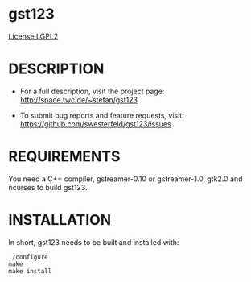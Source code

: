 gst123
======

[License LGPL2](https://github.com/swesterfeld/gst123/blob/master/COPYING)

# DESCRIPTION

* For a full description, visit the project page:
	http://space.twc.de/~stefan/gst123

* To submit bug reports and feature requests, visit:
	https://github.com/swesterfeld/gst123/issues


# REQUIREMENTS

You need a C++ compiler, gstreamer-0.10 or gstreamer-1.0, gtk2.0 and ncurses to
build gst123.

# INSTALLATION

In short, gst123 needs to be built and installed with:

	./configure
	make
	make install
